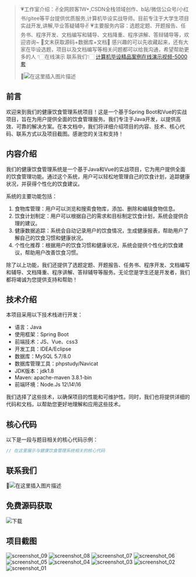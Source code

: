 
> 💗工作室介绍：✌全网顾客1W+,CSDN全栈领域创作、b站/微信公众号/小红书/gitee等平台提供优质服务,计算机毕设实战导师。目前专注于大学生项目实战开发,讲解,毕业答疑辅导✌
> 💗主要服务内容：选题定题、开题报告、任务书、程序开发、文档编写和辅导、文档降重、程序讲解、答辩辅导等，欢迎咨询~
> 🌟文末获取源码+数据库+文档🌟 感兴趣的可以先收藏起来，还有大家在毕设选题，项目以及文档编写等相关问题都可以给我沟通，希望帮助更多的人
> 👇🏻在线演示 联系我们👇🏻
> [计算机毕设精品案例在线演示视频-5000套](https://www.yuque.com/yuqueyonghux32e1j/kxdc9g/ad8oz3bamkxmay0e#Cxun)
> 
> 🌟![在这里插入图片描述](https://i-blog.csdnimg.cn/direct/429f9b4d85284ef39b31d818da6e39b1.png#pic_center)

## 前言

欢迎来到我们的健康饮食管理系统项目！这是一个基于Spring Boot和Vue的实战项目，旨在为用户提供全面的饮食管理服务。我们专注于Java开发，以提供高效、可靠的解决方案。在本文档中，我们将详细介绍项目的内容、技术、核心代码、联系方式以及项目截图。感谢您的关注和支持！

## 内容介绍

我们的健康饮食管理系统是一个基于Java和Vue的实战项目，它为用户提供全面的饮食管理功能。通过这个系统，用户可以轻松地管理自己的饮食计划，追踪健康状况，并获得个性化的饮食建议。

系统的主要功能包括：
1. 食物库管理：用户可以浏览和搜索食物库，添加、删除和编辑食物信息。
2. 饮食计划制定：用户可以根据自己的需求和目标制定饮食计划，系统会提供合理的建议。
3. 健康数据追踪：系统会自动记录用户的饮食情况，生成健康报表，帮助用户了解自己的饮食习惯和健康状况。
4. 个性化推荐：根据用户的饮食习惯和健康状况，系统会提供个性化的饮食建议，帮助用户改善饮食习惯。

除了以上功能，我们还提供了选题定题、开题报告、任务书、程序开发、文档编写和辅导、文档降重、程序讲解、答辩辅导等服务。无论您是学生还是开发者，我们都将竭诚为您提供支持和帮助！

## 技术介绍

本项目采用以下技术栈进行开发：

- 语言：Java
- 使用框架：Spring Boot
- 前端技术：JS、Vue、css3
- 开发工具：IDEA/Eclipse
- 数据库：MySQL 5.7/8.0
- 数据库管理工具：phpstudy/Navicat
- JDK版本：jdk1.8
- Maven: apache-maven 3.8.1-bin
- 前端环境：Node.Js 12\14\16

我们选择了这些技术，以确保项目的性能和可维护性。同时，我们也将提供详细的代码和文档，以帮助您更好地理解和应用这些技术。

## 核心代码

以下是一段与题目相关的核心代码示例：

```java
// 在这里展示与健康饮食管理系统相关的核心代码
```

## 联系我们

🌟![在这里插入图片描述](https://github.com/user-attachments/assets/8f1ce2ba-72f1-441f-8d65-395ddab4650d)

## 免费源码获取

![下载](https://github.com/user-attachments/assets/2d103c9e-5ccc-44a1-a6d7-23a47c088dca)

## 项目截图

![screenshot_09](https://github.com/user-attachments/assets/8dd9764d-56e1-4353-9d02-8d7bbfb0b2f6)
![screenshot_08](https://github.com/user-attachments/assets/52249e65-77e1-4b4e-8686-3925c5161d4c)
![screenshot_07](https://github.com/user-attachments/assets/b57c701e-a6ff-497e-bcde-0fcbadb74c85)
![screenshot_06](https://github.com/user-attachments/assets/1c30e1b9-e7f3-4e69-8f80-fd7671b72848)
![screenshot_05](https://github.com/user-attachments/assets/8524dae0-8d23-43ae-ab7a-6f6d13bd54c8)
![screenshot_04](https://github.com/user-attachments/assets/704bfd6e-51fe-47d1-92de-62d115263c91)
![screenshot_03](https://github.com/user-attachments/assets/5b62568c-11f7-4b5b-bc37-3720e795fe3b)
![screenshot_02](https://github.com/user-attachments/assets/1912db76-0f08-4aee-8e82-04d006aba5ff)
![screenshot_01](https://github.com/user-attachments/assets/b03cc8e1-c303-420e-8613-659b3bd50bc6)
